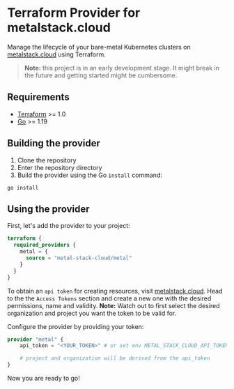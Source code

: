 # Terraform Provider for metalstack.cloud

Manage the lifecycle of your bare-metal Kubernetes clusters on [metalstack.cloud](https://metalstack.cloud) using Terraform.

> **Note:** this project is in an early development stage. It might break in the future and getting started might be cumbersome.

## Requirements

- [Terraform](https://developer.hashicorp.com/terraform/downloads) >= 1.0
- [Go](https://golang.org/doc/install) >= 1.19

## Building the provider

1. Clone the repository
2. Enter the repository directory
3. Build the provider using the Go `install` command:

```shell
go install
```

## Using the provider

First, let's add the provider to your project:

```terraform
terraform {
  required_providers {
    metal = {
      source = "metal-stack-cloud/metal"
    }
  }
}
```

To obtain an `api token` for creating resources, visit [metalstack.cloud](https://metalstack.cloud). Head to the the `Access Tokens` section and create a new one with the desired permissions, name and validity.
**Note:** Watch out to first select the desired organization and project you want the token to be valid for.

Configure the provider by providing your token:

```terraform
provider "metal" {
    api_token = "<YOUR_TOKEN>" # or set env METAL_STACK_CLOUD_API_TOKEN

    # project and organization will be derived from the api_token
}
```

Now you are ready to go!

